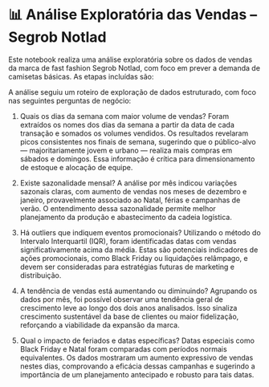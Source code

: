 # 📊 Análise Exploratória das Vendas – Segrob Notlad

Este notebook realiza uma análise exploratória sobre os dados de vendas da marca de fast fashion Segrob Notlad, com foco em prever a demanda de camisetas básicas. As etapas incluídas são:


A análise seguiu um roteiro de exploração de dados estruturado, com foco nas seguintes perguntas de negócio:

1. Quais os dias da semana com maior volume de vendas?
Foram extraídos os nomes dos dias da semana a partir da data de cada transação e somados os volumes vendidos. Os resultados revelaram picos consistentes nos finais de semana, sugerindo que o público-alvo — majoritariamente jovem e urbano — realiza mais compras em sábados e domingos. Essa informação é crítica para dimensionamento de estoque e alocação de equipe.

2. Existe sazonalidade mensal?
A análise por mês indicou variações sazonais claras, com aumento de vendas nos meses de dezembro e janeiro, provavelmente associado ao Natal, férias e campanhas de verão. O entendimento dessa sazonalidade permite melhor planejamento da produção e abastecimento da cadeia logística.

3. Há outliers que indiquem eventos promocionais?
Utilizando o método do Intervalo Interquartil (IQR), foram identificadas datas com vendas significativamente acima da média. Estas são potenciais indicadores de ações promocionais, como Black Friday ou liquidações relâmpago, e devem ser consideradas para estratégias futuras de marketing e distribuição.

4. A tendência de vendas está aumentando ou diminuindo?
Agrupando os dados por mês, foi possível observar uma tendência geral de crescimento leve ao longo dos dois anos analisados. Isso sinaliza crescimento sustentável da base de clientes ou maior fidelização, reforçando a viabilidade da expansão da marca.

5. Qual o impacto de feriados e datas específicas?
Datas especiais como Black Friday e Natal foram comparadas com períodos normais equivalentes. Os dados mostraram um aumento expressivo de vendas nestes dias, comprovando a eficácia dessas campanhas e sugerindo a importância de um planejamento antecipado e robusto para tais datas.

